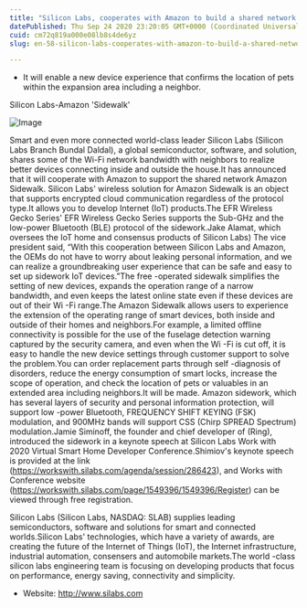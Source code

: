 ```yaml
---
title: "Silicon Labs, cooperates with Amazon to build a shared network for IoT conservative devices"
datePublished: Thu Sep 24 2020 23:20:05 GMT+0000 (Coordinated Universal Time)
cuid: cm72q819a000e08lb8s4de6yz
slug: en-58-silicon-labs-cooperates-with-amazon-to-build-a-shared-network-for-iot-conservative-devices

---
```



- It will enable a new device experience that confirms the location of pets within the expansion area including a neighbor.

Silicon Labs-Amazon 'Sidewalk'

![Image](https://cdn.hashnode.com/res/hashnode/image/upload/v1739414061074/4dc2c19d-7e7c-4475-80e2-924b950ce9d7.jpeg)

Smart and even more connected world-class leader Silicon Labs (Silicon Labs Branch Bundal Daldal), a global semiconductor, software, and solution, shares some of the Wi-Fi network bandwidth with neighbors to realize better devices connecting inside and outside the house.It has announced that it will cooperate with Amazon to support the shared network Amazon Sidewalk. Silicon Labs' wireless solution for Amazon Sidewalk is an object that supports encrypted cloud communication regardless of the protocol type.It allows you to develop Internet (IoT) products.The EFR Wireless Gecko Series' EFR Wireless Gecko Series supports the Sub-GHz and the low-power Bluetooth (BLE) protocol of the sidework.Jake Alamat, which oversees the IoT home and consensus products of Silicon Labs) The vice president said, “With this cooperation between Silicon Labs and Amazon, the OEMs do not have to worry about leaking personal information, and we can realize a groundbreaking user experience that can be safe and easy to set up sidework IoT devices.”The free -operated sidewalk simplifies the setting of new devices, expands the operation range of a narrow bandwidth, and even keeps the latest online state even if these devices are out of their Wi -Fi range.The Amazon Sidewalk allows users to experience the extension of the operating range of smart devices, both inside and outside of their homes and neighbors.For example, a limited offline connectivity is possible for the use of the fuselage detection warning captured by the security camera, and even when the Wi -Fi is cut off, it is easy to handle the new device settings through customer support to solve the problem.You can order replacement parts through self -diagnosis of disorders, reduce the energy consumption of smart locks, increase the scope of operation, and check the location of pets or valuables in an extended area including neighbors.It will be made. Amazon sidework, which has several layers of security and personal information protection, will support low -power Bluetooth, FREQUENCY SHIFT KEYING (FSK) modulation, and 900MHz bands will support CSS (Chirp SPREAD Spectrum) modulation.Jamie Siminoff, the founder and chief developer of (Ring), introduced the sidework in a keynote speech at Silicon Labs Work with 2020 Virtual Smart Home Developer Conference.Shimiov's keynote speech is provided at the link (https://workswith.silabs.com/agenda/session/286423), and Works with Conference website (https://workswith.silabs.com/page/1549396/1549396/Register) can be viewed through free registration.

Silicon Labs (Silicon Labs, NASDAQ: SLAB) supplies leading semiconductors, software and solutions for smart and connected worlds.Silicon Labs' technologies, which have a variety of awards, are creating the future of the Internet of Things (IoT), the Internet infrastructure, industrial automation, consensers and automobile markets.The world -class silicon labs engineering team is focusing on developing products that focus on performance, energy saving, connectivity and simplicity.

- Website: http://www.silabs.com